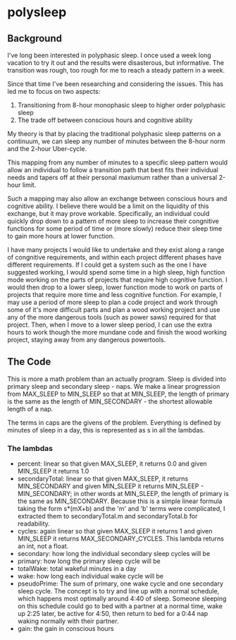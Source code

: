# polysleep

## Background
I've long been interested in polyphasic sleep. I once used a week long vacation to try it out and the results were disasterous, but informative. The transition was rough, too rough for me to reach a steady pattern in a week.

Since that time I've been researching and considering the issues. This has led me to focus on two aspects:
1. Transitioning from 8-hour monophasic sleep to higher order polyphasic sleep
2. The trade off between conscious hours and cognitive ability

My theory is that by placing the traditional polyphasic sleep patterns on a continuum, we can sleep any number of minutes between the 8-hour norm and the 2-hour Uber-cycle.

This mapping from any number of minutes to a specific sleep pattern would allow an individual to follow a transition path that best fits their individual needs and tapers off at their personal maxiumum rather than a universal 2-hour limit.

Such a mapping may also allow an exchange between conscious hours and cognitive ability. I believe there would be a limit on the liquidity of this exchange, but it may prove workable. Specifically, an individual could quickly drop down to a pattern of more sleep to increase their congnitive functions for some period of time or (more slowly) reduce their sleep time to gain more hours at lower function.

I have many projects I would like to undertake and they exist along a range of congnitive requirements, and within each project different phases have different requirements. If I could get a system such as the one I have suggested working, I would spend some time in a high sleep, high function mode working on the parts of projects that require high cognitive function. I would then drop to a lower sleep, lower function mode to work on parts of projects that require more time and less cognitive function. For example, I may use a period of more sleep to plan a code project and work through some of it's more difficult parts and plan a wood working project and use any of the more dangerous tools (such as power saws) required for that project. Then, when I move to a lower sleep period, I can use the extra hours to work though the more mundane code and finish the wood working project, staying away from any dangerous powertools.

## The Code
This is more a math problem than an actually program. Sleep is divided into primary sleep and secondary sleep - naps. We make a linear progression from MAX_SLEEP to MIN_SLEEP so that at MIN_SLEEP, the length of primary is the same as the length of MIN_SECONDARY - the shortest allowable length of a nap.

The terms in caps are the givens of the problem. Everything is defined by minutes of sleep in a day, this is represented as s in all the lambdas.

### The lambdas

* percent: linear so that given MAX_SLEEP, it returns 0.0 and given MIN_SLEEP it returns 1.0
* secondaryTotal: linear so that given MAX_SLEEP, it returns MIN_SECONDARY and given MIN_SLEEP it returns MIN_SLEEP - MIN_SECONDARY; in other words at MIN_SLEEP, the length of primary is the same as MIN_SECONDARY. Because this is a simple linear formula taking the form s*(mX+b) and the 'm' and 'b' terms were complicated, I extracted them to secondaryTotal.m and secondaryTotal.b for readability.
* cycles: again linear so that given MAX_SLEEP it returns 1 and given MIN_SLEEP it returns MAX_SECONDARY_CYCLES. This lambda returns an int, not a float.
* secondary: how long the individual secondary sleep cycles will be
* primary: how long the primary sleep cycle will be
* totalWake: total wakeful minutes in a day
* wake: how long each individual wake cycle will be
* pseudoPrime: The sum of primary, one wake cycle and one secondary sleep cycle. The concept is to try and line up with a normal schedule, which happens most optimally around 4:40 of sleep. Someone sleeping on this schedule could go to bed with a partner at a normal time, wake up 2:25 later, be active for 4:50, then return to bed for a 0:44 nap waking normally with their partner.
* gain: the gain in conscious hours